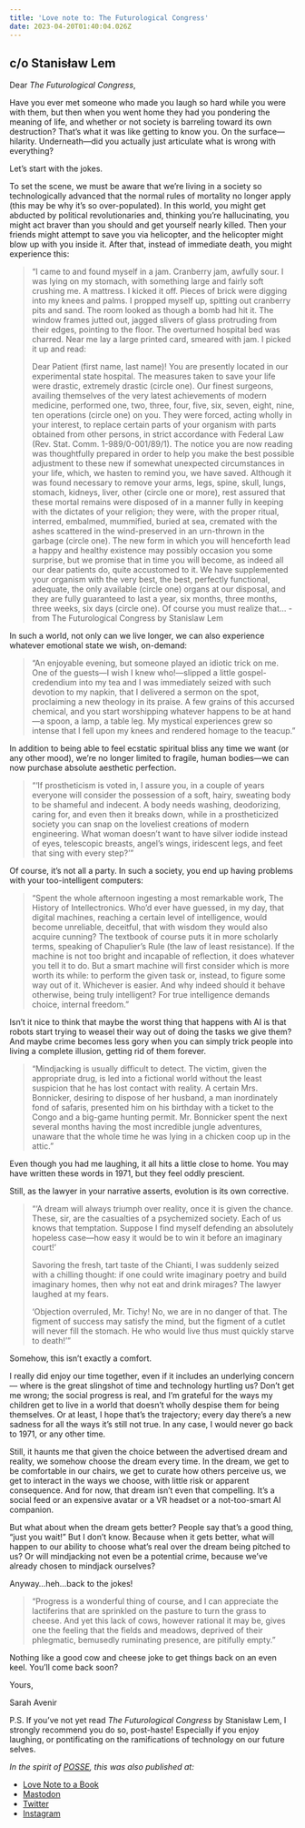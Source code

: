 ```yaml
---
title: 'Love note to: The Futurological Congress'
date: 2023-04-20T01:40:04.026Z
---
```


## c/o Stanisław Lem

Dear *The Futurological Congress*,

Have you ever met someone who made you laugh so hard while you were with them, but then when you went home they had you pondering the meaning of life, and whether or not society is barreling toward its own destruction? That’s what it was like getting to know you. On the surface—hilarity. Underneath—did you actually just articulate what is wrong with everything?

Let’s start with the jokes. 

To set the scene, we must be aware that we’re living in a society so technologically advanced that the normal rules of mortality no longer apply (this may be why it’s so over-populated). In this world, you might get abducted by political revolutionaries and, thinking you’re hallucinating, you might act braver than you should and get yourself nearly killed. Then your friends might attempt to save you via helicopter, and the helicopter might blow up with you inside it. After that, instead of immediate death, you might experience this:

> “I came to and found myself in a jam. Cranberry jam, awfully sour. I was lying on my stomach, with something large and fairly soft crushing me. A mattress. I kicked it off. Pieces of brick were digging into my knees and palms. I propped myself up, spitting out cranberry pits and sand. The room looked as though a bomb had hit it. The window frames jutted out, jagged slivers of glass protruding from their edges, pointing to the floor. The overturned hospital bed was charred. Near me lay a large printed card, smeared with jam. I picked it up and read:
> 
> Dear Patient (first name, last name)! You are presently located in our experimental state hospital. The measures taken to save your life were drastic, extremely drastic (circle one). Our finest surgeons, availing themselves of the very latest achievements of modern medicine, performed one, two, three, four, five, six, seven, eight, nine, ten operations (circle one) on you. They were forced, acting wholly in your interest, to replace certain parts of your organism with parts obtained from other persons, in strict accordance with Federal Law (Rev. Stat. Comm. 1-989/0-001/89/1). The notice you are now reading was thoughtfully prepared in order to help you make the best possible adjustment to these new if somewhat unexpected circumstances in your life, which, we hasten to remind you, we have saved. Although it was found necessary to remove your arms, legs, spine, skull, lungs, stomach, kidneys, liver, other (circle one or more), rest assured that these mortal remains were disposed of in a manner fully in keeping with the dictates of your religion; they were, with the proper ritual, interred, embalmed, mummified, buried at sea, cremated with the ashes scattered in the wind-preserved in an urn-thrown in the garbage (circle one). The new form in which you will henceforth lead a happy and healthy existence may possibly occasion you some surprise, but we promise that in time you will become, as indeed all our dear patients do, quite accustomed to it. We have supplemented your organism with the very best, the best, perfectly functional, adequate, the only available (circle one) organs at our disposal, and they are fully guaranteed to last a year, six months, three months, three weeks, six days (circle one). Of course you must realize that... -from The Futurological Congress by Stanislaw Lem

In such a world, not only can we live longer, we can also experience whatever emotional state we wish, on-demand:

> “An enjoyable evening, but someone played an idiotic trick on me. One of the guests—I wish I knew who!—slipped a little gospel-credendium into my tea and I was immediately seized with such devotion to my napkin, that I delivered a sermon on the spot, proclaiming a new theology in its praise. A few grains of this accursed chemical, and you start worshipping whatever happens to be at hand—a spoon, a lamp, a table leg. My mystical experiences grew so intense that I fell upon my knees and rendered homage to the teacup.”

In addition to being able to feel ecstatic spiritual bliss any time we want (or any other mood), we’re no longer limited to fragile, human bodies—we can now purchase absolute aesthetic perfection.

> “‘If prostheticism is voted in, I assure you, in a couple of years everyone will consider the possession of a soft, hairy, sweating body to be shameful and indecent. A body needs washing, deodorizing, caring for, and even then it breaks down, while in a prostheticized society you can snap on the loveliest creations of modern engineering. What woman doesn’t want to have silver iodide instead of eyes, telescopic breasts, angel’s wings, iridescent legs, and feet that sing with every step?’”

Of course, it’s not all a party. In such a society, you end up having problems with your too-intelligent computers:

> “Spent the whole afternoon ingesting a most remarkable work, The History of Intellectronics. Who’d ever have guessed, in my day, that digital machines, reaching a certain level of intelligence, would become unreliable, deceitful, that with wisdom they would also acquire cunning? The textbook of course puts it in more scholarly terms, speaking of Chapulier’s Rule (the law of least resistance). If the machine is not too bright and incapable of reflection, it does whatever you tell it to do. But a smart machine will first consider which is more worth its while: to perform the given task or, instead, to figure some way out of it. Whichever is easier. And why indeed should it behave otherwise, being truly intelligent? For true intelligence demands choice, internal freedom.”

Isn’t it nice to think that maybe the worst thing that happens with AI is that robots start trying to weasel their way out of doing the tasks we give them? And maybe crime becomes less gory when you can simply trick people into living a complete illusion, getting rid of them forever.

> “Mindjacking is usually difficult to detect. The victim, given the appropriate drug, is led into a fictional world without the least suspicion that he has lost contact with reality. A certain Mrs. Bonnicker, desiring to dispose of her husband, a man inordinately fond of safaris, presented him on his birthday with a ticket to the Congo and a big-game hunting permit. Mr. Bonnicker spent the next several months having the most incredible jungle adventures, unaware that the whole time he was lying in a chicken coop up in the attic.”

Even though you had me laughing, it all hits a little close to home. You may have written these words in 1971, but they feel oddly prescient.

Still, as the lawyer in your narrative asserts, evolution is its own corrective.

> “‘A dream will always triumph over reality, once it is given the chance. These, sir, are the casualties of a psychemized society. Each of us knows that temptation. Suppose I find myself defending an absolutely hopeless case—how easy it would be to win it before an imaginary court!’
> 
> Savoring the fresh, tart taste of the Chianti, I was suddenly seized with a chilling thought: if one could write imaginary poetry and build imaginary homes, then why not eat and drink mirages? The lawyer laughed at my fears.
> 
> ‘Objection overruled, Mr. Tichy! No, we are in no danger of that. The figment of success may satisfy the mind, but the figment of a cutlet will never fill the stomach. He who would live thus must quickly starve to death!’”

Somehow, this isn’t exactly a comfort.

I really did enjoy our time together, even if it includes an underlying concern— where is the great slingshot of time and technology hurtling us? Don’t get me wrong; the social progress is real, and I’m grateful for the ways my children get to live in a world that doesn’t wholly despise them for being themselves. Or at least, I hope that’s the trajectory; every day there’s a new sadness for all the ways it’s still not true. In any case, I would never go back to 1971, or any other time.

Still, it haunts me that given the choice between the advertised dream and reality, we somehow choose the dream every time. In the dream, we get to be comfortable in our chairs, we get to curate how others perceive us, we get to interact in the ways we choose, with little risk or apparent consequence. And for now, that dream isn’t even that compelling. It’s a social feed or an expensive avatar or a VR headset or a not-too-smart AI companion.

But what about when the dream gets better? People say that’s a good thing, “just you wait!” But I don’t know. Because when it gets better, what will happen to our ability to choose what’s real over the dream being pitched to us? Or will mindjacking not even be a potential crime, because we’ve already chosen to mindjack ourselves?

Anyway…heh…back to the jokes!

> “Progress is a wonderful thing of course, and I can appreciate the lactiferins that are sprinkled on the pasture to turn the grass to cheese. And yet this lack of cows, however rational it may be, gives one the feeling that the fields and meadows, deprived of their phlegmatic, bemusedly ruminating presence, are pitifully empty.”

Nothing like a good cow and cheese joke to get things back on an even keel. You’ll come back soon?

Yours,

Sarah Avenir

P.S. If you’ve not yet read *The Futurological Congress* by Stanisław Lem, I strongly recommend you do so, post-haste! Especially if you enjoy laughing, or pontificating on the ramifications of technology on our future selves.

*In the spirit of [POSSE](https://indieweb.org/POSSE), this was also published at:*

* [Love Note to a Book](https://lovenotetoabook.substack.com/p/a-love-note-to-the-futurological)
* [Mastodon](https://tw.town/@sarahavenir/110232558102049843)
* [Twitter](https://twitter.com/sarahavenir/status/1624870295445323777)
* [Instagram](https://www.instagram.com/p/CrRLh6RP8rb/)
